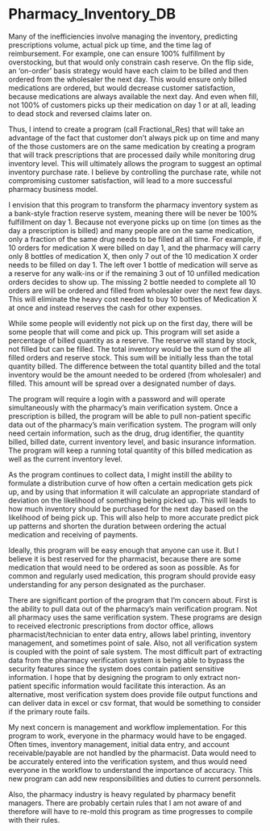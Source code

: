 # Pharmacy_Inventory_DB

Many of the inefficiencies involve managing the inventory, predicting prescriptions volume, actual pick up time, and the time lag of reimbursement. For example, one can ensure 100% fulfillment by overstocking, but that would only constrain cash reserve. On the flip side, an ‘on-order’ basis strategy would have each claim to be billed and then ordered from the wholesaler the next day. This would ensure only billed medications are ordered, but would  decrease customer satisfaction, because medications are always available the next day. And even when fill, not 100% of customers picks up their medication on day 1 or at all, leading to dead stock and reversed claims later on. 
 
Thus, I intend to create a program (call Fractional_Res) that will take an advantage of the fact that customer don’t always pick up on time and many of the those customers are on the same medication by creating a program that will track prescriptions that are processed daily while monitoring drug inventory level. This will ultimately allows the program to suggest an optimal inventory purchase rate. I believe by controlling the purchase rate, while not compromising customer satisfaction, will lead to a more successful pharmacy business model. 
	
I envision that this program to transform the pharmacy inventory system as a bank-style fraction reserve system, meaning there will be never be 100% fulfillment on day 1. Because not everyone picks up on time (on times as the day a prescription is billed) and many people are on the same medication, only a fraction of the same drug needs to be filled at all time. For example, if 10 orders for medication X were billed on day 1, and the pharmacy will carry only 8 bottles of medication X, then only 7 out of the 10 medication X order needs to be filled on day 1. The left over 1 bottle of medication will serve as a reserve for any walk-ins or if the remaining 3 out of 10 unfilled medication orders decides to show up. The missing 2 bottle needed to complete all 10 orders are will be ordered and filled from wholesaler over the next few days. This will eliminate the heavy cost needed to buy 10 bottles of Medication X at once and instead reserves the cash for other expenses. 

While some people will evidently not pick up on the first day, there will be some people that will come and pick up. This program will set aside a percentage of billed quantity as a reserve. The reserve will stand by stock, not filled but can be filled. The total inventory would be the sum of the all filled orders and reserve stock. This sum will be initially less than the total quantity billed. The difference between the total quantity billed and the total inventory would be the amount needed to be ordered (from wholesaler) and filled. This amount will be spread over a designated number of days. 

The program will require a login with a password and will operate simultaneously with the pharmacy’s main verification system. Once a prescription is billed, the program will be able to pull non-patient specific data out of the pharmacy’s main verification system. The program will only need certain information, such as the drug, drug identifier, the quantity billed, billed date, current inventory level, and basic insurance information. The program will keep a running total quantity of this billed medication as well as the current inventory level.	

As the program continues to collect data, I might instill the ability to formulate a distribution curve of how often a certain medication gets pick up, and by using that information it will calculate an appropriate standard of deviation on the likelihood of something being picked up. This will leads to how much inventory should be purchased for the next day based on the likelihood of being pick up. This will also help to more accurate predict pick up patterns and shorten the duration between ordering the actual medication and receiving of payments. 
	
Ideally, this program will be easy enough that anyone can use it. But I believe it is best reserved for the pharmacist, because there are some medication that would need to be ordered as soon as possible. As for common and regularly used medication, this program should provide easy understanding for any person designated as the purchaser.  

There are significant portion of the program that I’m concern about. First is the ability to pull data out of the pharmacy’s main verification program. Not all pharmacy uses the same verification system. These programs are design to received electronic prescriptions from doctor office, allows pharmacist/technician to enter data entry, allows label printing, inventory management, and sometimes point of sale. Also, not all verification system is coupled with the point of sale system. The most difficult part of extracting data from the pharmacy verification system is being able to bypass the security features since the system does contain patient sensitive information. I hope that by designing the program to only extract non-patient specific information would facilitate this interaction. As an alternative, most verification system does provide file output functions and can deliver data in excel or csv format, that would be something to consider if the primary route fails. 

My next concern is management and workflow implementation. For this program to work, everyone in the pharmacy would have to be engaged. Often times, inventory management, initial data entry, and account receivable/payable are not handled by the pharmacist. Data would need to be accurately entered into the verification system, and thus would need everyone in the workflow to understand the importance of accuracy. This new program can add new responsibilities and duties to current personnels.  
	
Also, the pharmacy industry is heavy regulated by pharmacy benefit managers. There are probably certain rules that I am not aware of and therefore will have to re-mold this program as time progresses to compile with their rules.
